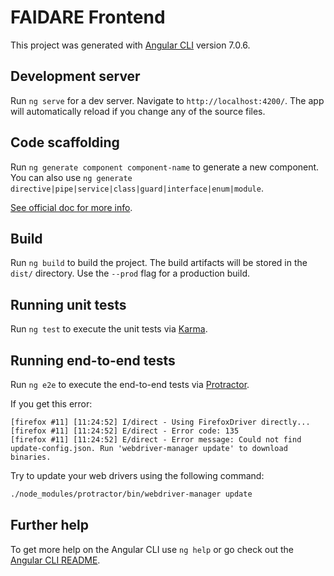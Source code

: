 # FAIDARE Frontend

This project was generated with [Angular CLI](https://github.com/angular/angular-cli) version 7.0.6.

## Development server

Run `ng serve` for a dev server. Navigate to `http://localhost:4200/`. The app will automatically reload if you change any of the source files.

## Code scaffolding

Run `ng generate component component-name` to generate a new component. You can also use `ng generate directive|pipe|service|class|guard|interface|enum|module`.

[See official doc for more info](https://github.com/angular/angular-cli/wiki/generate).

## Build

Run `ng build` to build the project. The build artifacts will be stored in the `dist/` directory. Use the `--prod` flag for a production build.

## Running unit tests

Run `ng test` to execute the unit tests via [Karma](https://karma-runner.github.io).

## Running end-to-end tests

Run `ng e2e` to execute the end-to-end tests via [Protractor](http://www.protractortest.org/).

If you get this error:
```
[firefox #11] [11:24:52] I/direct - Using FirefoxDriver directly...
[firefox #11] [11:24:52] E/direct - Error code: 135
[firefox #11] [11:24:52] E/direct - Error message: Could not find update-config.json. Run 'webdriver-manager update' to download binaries.
```

Try to update your web drivers using the following command:
```sh
./node_modules/protractor/bin/webdriver-manager update
```


## Further help

To get more help on the Angular CLI use `ng help` or go check out the [Angular CLI README](https://github.com/angular/angular-cli/blob/master/README.md).
